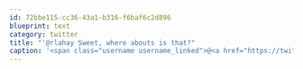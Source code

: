 ```yaml
---
id: 72bbe115-cc36-43a1-b316-f6baf6c2d896
blueprint: text
category: twitter
title: "'@rlahay Sweet, where abouts is that?"
caption: '<span class="username username_linked">@<a href="https://twitter.com/rlahay" title="Ryan Lahay">rlahay</a></span> Sweet, where abouts is that?'
---
```

